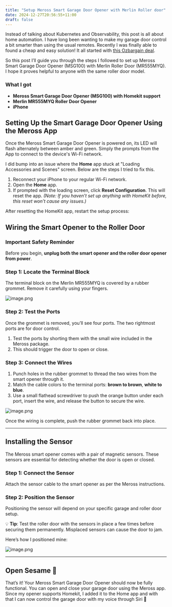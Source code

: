 ```yaml
---
title: "Setup Meross Smart Garage Door Opener with Merlin Roller door"
date: 2024-12-27T20:56:55+11:00
draft: false
---
```


Instead of talking about Kubernetes and Observability, this post is all about home automation. I have long been wanting to make my garage door control a bit smarter than using the usual remotes. Recently I was finally able to found a cheap and easy solution! It all started with [this Ozbargain deal](https://www.ozbargain.com.au/node/885492). 

So this post I’ll guide you through the steps I followed to set up Meross Smart Garage Door Opener (MSG100) with Merlin Roller Door (MR555MYQ). I hope it proves helpful to anyone with the same roller door model.

### What I got

- **Meross Smart Garage Door Opener (MSG100) with Homekit support**
- **Merlin MR555MYQ Roller Door Opener**
- **iPhone**

## Setting Up the Smart Garage Door Opener Using the Meross App

Once the Meross Smart Garage Door Opener is powered on, its LED will flash alternately between amber and green. Simply the prompts from the App to connect to the device's Wi-Fi network.

I did bump into an issue where the **Home** app stuck at "Loading Accessories and Scenes" screen. Below are the steps I tried to fix this.

1. Reconnect your iPhone to your regular Wi-Fi network.
2. Open the **Home** app.
3. If prompted with the loading screen, click **Reset Configuration**. This will reset the app.
    *(Note: If you haven’t set up anything with HomeKit before, this reset won’t cause any issues.)*

After resetting the HomeKit app, restart the setup process:

## Wiring the Smart Opener to the Roller Door

### Important Safety Reminder

Before you begin, **unplug both the smart opener and the roller door opener from power**.

### Step 1: Locate the Terminal Block

The terminal block on the Merlin MR555MYQ is covered by a rubber grommet. Remove it carefully using your fingers.

![image.png](https://blogfilesr2.tomking.xyz/rollerdoor_terminal.png)

### Step 2: Test the Ports

Once the grommet is removed, you’ll see four ports. The two rightmost ports are for door control.

1. Test the ports by shorting them with the small wire included in the Meross package.
2. This should trigger the door to open or close.

### Step 3: Connect the Wires

1. Punch holes in the rubber grommet to thread the two wires from the smart opener through it.
2. Match the cable colors to the terminal ports: **brown to brown**, **white to blue**.
3. Use a small flathead screwdriver to push the orange button under each port, insert the wire, and release the button to secure the wire.

![image.png](https://blogfilesr2.tomking.xyz/terminal_wiring.png)

Once the wiring is complete, push the rubber grommet back into place.

---

## Installing the Sensor

The Meross smart opener comes with a pair of magnetic sensors. These sensors are essential for detecting whether the door is open or closed.

### Step 1: Connect the Sensor

Attach the sensor cable to the smart opener as per the Meross instructions.

### Step 2: Position the Sensor

Positioning the sensor will depend on your specific garage and roller door setup.

💡 **Tip**: Test the roller door with the sensors in place a few times before securing them permanently. Misplaced sensors can cause the door to jam.

Here’s how I positioned mine:

![image.png](https://blogfilesr2.tomking.xyz/rollerdoor_sensors.png)

---

## Open Sesame 🎉

That’s it! Your Meross Smart Garage Door Opener should now be fully functional. You can open and close your garage door using the Meross app. Since my opener supports Homekit, I added it to the Home app and with that I can now control the garage door with my voice through Siri 🎉
